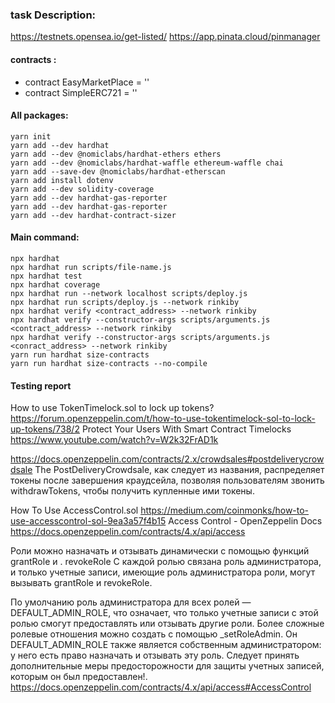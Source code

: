### task Description: 

https://testnets.opensea.io/get-listed/
https://app.pinata.cloud/pinmanager

#### contracts : 	

- contract EasyMarketPlace = ''
- contract SimpleERC721 = ''

#### All packages:
```
yarn init 
yarn add --dev hardhat 
yarn add --dev @nomiclabs/hardhat-ethers ethers 
yarn add --dev @nomiclabs/hardhat-waffle ethereum-waffle chai
yarn add --save-dev @nomiclabs/hardhat-etherscan
yarn add install dotenv 
yarn add --dev solidity-coverage 
yarn add --dev hardhat-gas-reporter 
yarn add --dev hardhat-gas-reporter
yarn add --dev hardhat-contract-sizer
```
#### Main command:
```
npx hardhat 
npx hardhat run scripts/file-name.js
npx hardhat test 
npx hardhat coverage
npx hardhat run --network localhost scripts/deploy.js
npx hardhat run scripts/deploy.js --network rinkiby
npx hardhat verify <contract_address> --network rinkiby
npx hardhat verify --constructor-args scripts/arguments.js <contract_address> --network rinkiby
npx hardhat verify --constructor-args scripts/arguments.js <conract_address> --network rinkiby
yarn run hardhat size-contracts 
yarn run hardhat size-contracts --no-compile
```

#### Testing report   

How to use TokenTimelock.sol to lock up tokens?
https://forum.openzeppelin.com/t/how-to-use-tokentimelock-sol-to-lock-up-tokens/738/2
Protect Your Users With Smart Contract Timelocks
https://www.youtube.com/watch?v=W2k32FrAD1k

https://docs.openzeppelin.com/contracts/2.x/crowdsales#postdeliverycrowdsale  The PostDeliveryCrowdsale, как следует из названия, распределяет токены после завершения краудсейла, позволяя пользователям звонить withdrawTokens, чтобы получить купленные ими токены.

How To Use AccessControl.sol
https://medium.com/coinmonks/how-to-use-accesscontrol-sol-9ea3a57f4b15
Access Control - OpenZeppelin Docs
https://docs.openzeppelin.com/contracts/4.x/api/access

Роли можно назначать и отзывать динамически с помощью функций grantRole и . revokeRole С каждой ролью связана роль администратора, и только учетные записи, имеющие роль администратора роли, могут вызывать grantRole и revokeRole.

По умолчанию роль администратора для всех ролей — DEFAULT_ADMIN_ROLE, что означает, что только учетные записи с этой ролью смогут предоставлять или отзывать другие роли. Более сложные ролевые отношения можно создать с помощью _setRoleAdmin. Он DEFAULT_ADMIN_ROLE также является собственным администратором: у него есть право назначать и отзывать эту роль. Следует принять дополнительные меры предосторожности для защиты учетных записей, которым он был предоставлен!.  https://docs.openzeppelin.com/contracts/4.x/api/access#AccessControl

